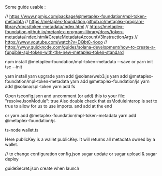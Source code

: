 Some guide usable :

// https://www.npmjs.com/package/@metaplex-foundation/mpl-token-metadata
// https://metaplex-foundation.github.io/metaplex-program-library/docs/token-metadata/index.html
// https://metaplex-foundation.github.io/metaplex-program-library/docs/token-metadata/index.html#CreateMetadataAccountV3InstructionArgs
// https://www.youtube.com/watch?v=DQbt0-riooo
// https://www.quicknode.com/guides/solana-development/how-to-create-a-fungible-spl-token-with-the-new-metaplex-token-standard

npm install @metaplex-foundation/mpl-token-metadata --save
or
yarn init
tsc --init


yarn install
yarn upgrade
yarn add @solana/web3.js
yarn add @metaplex-foundation/mpl-token-metadata
yarn add @metaplex-foundation/js
yarn add @solana/spl-token
yarn add fs



Open tsconfig.json and uncomment (or add) this to your file: 
"resolveJsonModule": true
Also double check that esModuleInterop is set to true to allow for us to use imports. 
and add at the end 


or
yarn add @metaplex-foundation/mpl-token-metadata
yarn add @metaplex-foundation/js

ts-node wallet.ts

Here publicKey is a wallet publicKey. It will returns all metadata owned by a wallet.


// to change configuration config.json
sugar update
or sugar upload & sugar deploy

guideSecret.json create when launch 